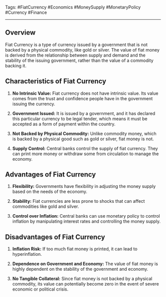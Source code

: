 Tags: #FiatCurrency #Economics #MoneySupply #MonetaryPolicy #Currency #Finance

---

## Overview

Fiat Currency is a type of currency issued by a government that is not backed by a physical commodity, like gold or silver. The value of fiat money is derived from the relationship between supply and demand and the stability of the issuing government, rather than the value of a commodity backing it.

## Characteristics of Fiat Currency

1. **No Intrinsic Value:** Fiat currency does not have intrinsic value. Its value comes from the trust and confidence people have in the government issuing the currency.
    
2. **Government Issued:** It is issued by a government, and it has declared this particular currency to be legal tender, which means it must be accepted as a form of payment within the country.
    
3. **Not Backed by Physical Commodity:** Unlike commodity money, which is backed by a physical good such as gold or silver, fiat money is not.
    
4. **Supply Control:** Central banks control the supply of fiat currency. They can print more money or withdraw some from circulation to manage the economy.
    

## Advantages of Fiat Currency

1. **Flexibility:** Governments have flexibility in adjusting the money supply based on the needs of the economy.
    
2. **Stability:** Fiat currencies are less prone to shocks that can affect commodities like gold and silver.
    
3. **Control over Inflation:** Central banks can use monetary policy to control inflation by manipulating interest rates and controlling the money supply.
    

## Disadvantages of Fiat Currency

1. **Inflation Risk:** If too much fiat money is printed, it can lead to hyperinflation.
    
2. **Dependence on Government and Economy:** The value of fiat money is highly dependent on the stability of the government and economy.
    
3. **No Tangible Collateral:** Since fiat money is not backed by a physical commodity, its value can potentially become zero in the event of severe economic or political crisis.